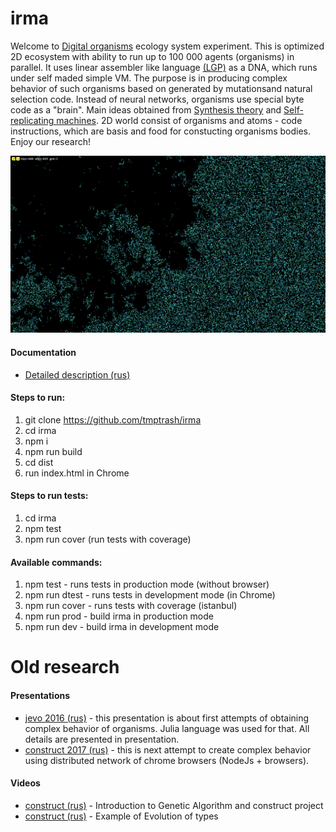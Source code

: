 # irma
Welcome to [Digital organisms](https://en.wikipedia.org/wiki/Digital_organism) ecology system experiment. This is optimized 2D ecosystem with ability to run up to 100 000 agents (organisms) in parallel. It uses linear assembler like language [(LGP)](https://en.wikipedia.org/wiki/Linear_genetic_programming) as a DNA, which runs under self maded simple VM. The purpose is in producing complex behavior of such organisms based on generated by mutationsand natural selection code. Instead of neural networks, organisms use special byte code as a "brain". Main ideas obtained from [Synthesis theory](https://en.wikipedia.org/wiki/Modern_synthesis_(20th_century)) and [Self-replicating machines](https://en.wikipedia.org/wiki/Self-replicating_machine). 2D world consist of organisms and atoms - code instructions, which are basis and food for constucting organisms bodies. Enjoy our research!

![irma](https://github.com/tmptrash/irma/raw/dots-as-commands/images/irma.png)
#### Documentation
- [Detailed description (rus)](https://docs.google.com/document/d/1qTz61YHFw17TLQeiHPI_xKHCWmP0st1fFukv4d9k460)

#### Steps to run:
1. git clone https://github.com/tmptrash/irma
2. cd irma
3. npm i
4. npm run build
5. cd dist
6. run index.html in Chrome

#### Steps to run tests:
1. cd irma
2. npm test
3. npm run cover (run tests with coverage)

#### Available commands:
1. npm test      - runs tests in production mode (without browser)
2. npm run dtest - runs tests in development mode (in Chrome)
3. npm run cover - runs tests with coverage (istanbul)
4. npm run prod  - build irma in production mode
4. npm run dev   - build irma in development mode

# Old research
#### Presentations
- [jevo 2016 (rus)](https://www.youtube.com/watch?v=tF77s_4RA08) - this presentation is about first attempts of obtaining complex behavior of organisms. Julia language was used for that. All details are presented in presentation.
- [construct 2017 (rus)](https://www.youtube.com/watch?v=9ykr9KzcKq) - this is next attempt to create complex behavior using distributed network of chrome browsers (NodeJs + browsers).

#### Videos
- [construct (rus)](https://www.youtube.com/watch?v=cfgcEVQ5A-A) - Introduction to Genetic Algorithm and construct project
- [construct (rus)](https://www.youtube.com/watch?v=28hzh-BUzbQ) - Example of Evolution of types